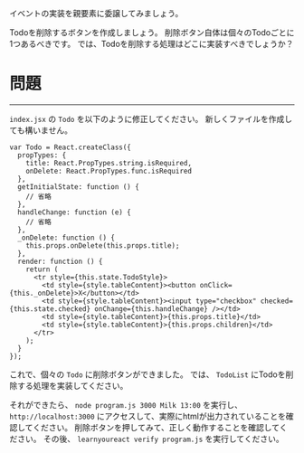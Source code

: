 イベントの実装を親要素に委譲してみましょう。

Todoを削除するボタンを作成しましょう。
削除ボタン自体は個々のTodoごとに1つあるべきです。
では、Todoを削除する処理はどこに実装すべきでしょうか？

# 問題
---

`index.jsx` の `Todo` を以下のように修正してください。
新しくファイルを作成しても構いません。

```
var Todo = React.createClass({
  propTypes: {
    title: React.PropTypes.string.isRequired,
    onDelete: React.PropTypes.func.isRequired
  },
  getInitialState: function () {
    // 省略
  },
  handleChange: function (e) {
    // 省略
  },
  _onDelete: function () {
    this.props.onDelete(this.props.title);
  },
  render: function () {
    return (
      <tr style={this.state.TodoStyle}>
        <td style={style.tableContent}><button onClick={this._onDelete}>X</button></td>
        <td style={style.tableContent}><input type="checkbox" checked={this.state.checked} onChange={this.handleChange} /></td>
        <td style={style.tableContent}>{this.props.title}</td>
        <td style={style.tableContent}>{this.props.children}</td>
      </tr>
    );
  }
});
```

これで、個々の `Todo` に削除ボタンができました。
では、 `TodoList` にTodoを削除する処理を実装してください。

それができたら、 `node program.js 3000 Milk 13:00` を実行し、 `http://localhost:3000` にアクセスして、実際にhtmlが出力されていることを確認してください。
削除ボタンを押してみて、正しく動作することを確認してください。
その後、 `learnyoureact verify program.js` を実行してください。